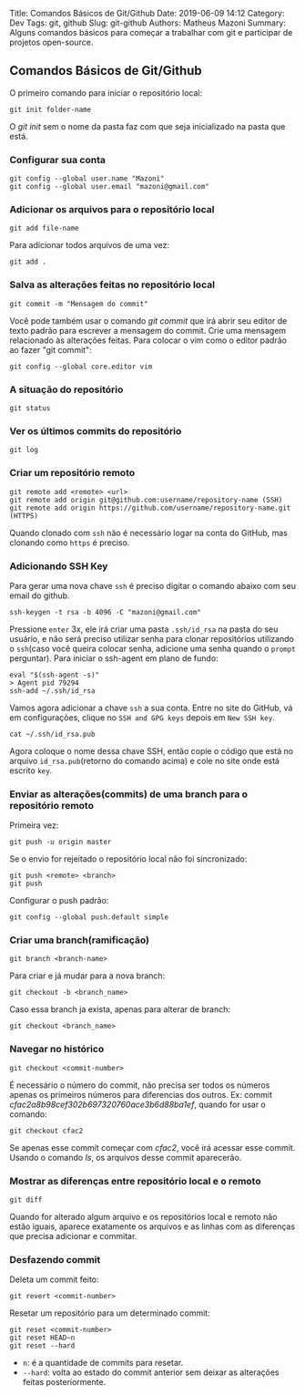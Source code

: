 Title: Comandos Básicos de Git/Github
Date: 2019-06-09 14:12
Category: Dev
Tags: git, github
Slug: git-github
Authors: Matheus Mazoni
Summary: Alguns comandos básicos para começar a trabalhar com git e participar de projetos open-source.

## Comandos Básicos de Git/Github


O primeiro comando para iniciar o repositório local:

    git init folder-name

O *git init* sem o nome da pasta faz com que seja inicializado na pasta que está.

### Configurar sua conta

    git config --global user.name "Mazoni"
    git config --global user.email "mazoni@gmail.com"

### Adicionar os arquivos para o repositório local

    git add file-name
    
Para adicionar todos arquivos de uma vez:

    git add .
    
### Salva as alterações feitas no repositório local

    git commit -m "Mensagem do commit"

Você pode também usar o comando _git commit_ que irá abrir seu editor de texto padrão para escrever a mensagem do commit. Crie uma mensagem relacionado às alterações feitas.
Para colocar o vim como o editor padrão ao fazer "git commit":

    git config --global core.editor vim

### A situação do repositório

    git status

### Ver os últimos commits do repositório

    git log
    
### Criar um repositório remoto

    git remote add <remote> <url>
    git remote add origin git@github.com:username/repository-name (SSH)
    git remote add origin https://github.com/username/repository-name.git (HTTPS)
    
Quando clonado com `ssh` não é necessário logar na conta do GitHub, mas clonando como `https` é preciso.
    
### Adicionando SSH Key

Para gerar uma nova chave `ssh` é preciso digitar o comando abaixo com seu email do github.

    ssh-keygen -t rsa -b 4096 -C "mazoni@gmail.com"

Pressione `enter` 3x, ele irá criar uma pasta `.ssh/id_rsa` na pasta do seu usuário, e não será preciso utilizar senha para clonar repositórios utilizando o `ssh`(caso você queira colocar senha, adicione uma senha quando o `prompt` perguntar). Para iniciar o ssh-agent em plano de fundo:

    eval "$(ssh-agent -s)"
    > Agent pid 79294
    ssh-add ~/.ssh/id_rsa

Vamos agora adicionar a chave `ssh` a sua conta. Entre no site do GitHub, vá em configurações, clique no `SSH and GPG keys` depois em `New SSH key`.

    cat ~/.ssh/id_rsa.pub

Agora coloque o nome dessa chave SSH, então copie o código que está no arquivo `id_rsa.pub`(retorno do comando acima) e cole no site onde está escrito `key`.

### Enviar as alterações(commits) de uma branch para o repositório remoto

Primeira vez:

    git push -u origin master
    
Se o envio for rejeitado o repositório local não foi sincronizado:

    git push <remote> <branch>
    git push
    
Configurar o push padrão:

    git config --global push.default simple
    
### Criar uma branch(ramificação)

    git branch <branch-name>
    
Para criar e já mudar para a nova branch:

    git checkout -b <branch_name>
    
Caso essa branch ja exista, apenas para alterar de branch:

    git checkout <branch_name>

### Navegar no histórico

    git checkout <commit-number>

É necessário o número do commit, não precisa ser todos os números apenas os primeiros números para diferencias dos outros. Ex: commit _cfac2a8b98cef302b697320760ace3b6d88ba1ef_, quando for usar o comando:

    git checkout cfac2
    
Se apenas esse commit começar com _cfac2_, você irá acessar esse commit. Usando o comando _ls_, os arquivos desse commit aparecerão.

### Mostrar as diferenças entre repositório local e o remoto

    git diff

Quando for alterado algum arquivo e os repositórios local e remoto não estão iguais, aparece exatamente os arquivos e as linhas com as diferenças que precisa adicionar e commitar.

### Desfazendo commit

Deleta um commit feito:

    git revert <commit-number>

Resetar um repositório para um determinado commit:

    git reset <commit-number>
    git reset HEAD~n
    git reset --hard
    
* `n`: é a quantidade de commits para resetar.
* `--hard`: volta ao estado do commit anterior sem deixar as alterações feitas posteriormente.

<!-- ###### Merge vs Rebase



    git merge <branch>

    git rebase

    git fetch
    
Pŕoximos assuntos para completar-->


